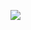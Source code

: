 ![](https://bat.bing.com/action/0?ti=56018282&Ver=2&mid=53cac82f-dc57-482e-8b87-871e4056fd36&sid=201ffde0635411ee902411d77b750559&vid=20202bf0635411ee9ac03f2e618b0b9f&vids=0&msclkid=N&pi=0&lg=en-US&sw=800&sh=600&sc=24&nwd=1&tl=Shortform%20%7C%20Atomic%20Habits&p=https%3A%2F%2Fwww.shortform.com%2Fapp%2Fbook%2Fatomic-habits%2Fexercise-the-two-minute-tango&r=&lt=417&evt=pageLoad&sv=1&rn=838471)
